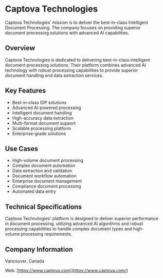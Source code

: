 # Captova Technologies

Captova Technologies' mission is to deliver the best-in-class Intelligent Document Processing. The company focuses on providing superior document processing solutions with advanced AI capabilities.

## Overview

Captova Technologies is dedicated to delivering best-in-class intelligent document processing solutions. Their platform combines advanced AI technology with robust processing capabilities to provide superior document handling and data extraction services.

## Key Features

- Best-in-class IDP solutions
- Advanced AI-powered processing
- Intelligent document handling
- High-accuracy data extraction
- Multi-format document support
- Scalable processing platform
- Enterprise-grade solutions

## Use Cases

- High-volume document processing
- Complex document automation
- Data extraction and validation
- Document workflow automation
- Enterprise document management
- Compliance document processing
- Automated data entry

## Technical Specifications

Captova Technologies' platform is designed to deliver superior performance in document processing, utilizing advanced AI algorithms and robust processing capabilities to handle complex document types and high-volume processing requirements.

## Company Information

Vancouver, Canada

Web: [https://www.captova.com](https://www.captova.com/) 